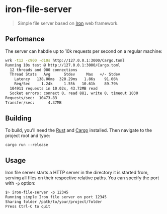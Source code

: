 iron-file-server
================

> Simple file server based on [Iron](https://github.com/iron/iron) web framework.

## Perfomance

The server can habdle up to 10k requests per second on a regular machine:

```bash
wrk -t12 -c900 -d10s http://127.0.0.1:3000/Cargo.toml
Running 10s test @ http://127.0.0.1:3000/Cargo.toml
  12 threads and 900 connections
  Thread Stats   Avg      Stdev     Max   +/- Stdev
    Latency   138.00ms  320.29ms   1.86s    91.06%
    Req/Sec     1.24k     1.55k   10.61k    89.79%
  104911 requests in 10.02s, 43.72MB read
  Socket errors: connect 0, read 881, write 0, timeout 1030
Requests/sec:  10473.83
Transfer/sec:      4.37MB
```

## Building

To build, you'll need the [Rust](http://www.rust-lang.org/) and [Cargo](http://doc.crates.io/) installed. Then navigate to the project root and type:

```
cargo run --release
```

## Usage

Iron file server starts a HTTP server in the directory it is started from, serving all files on their respective relative paths. You can specify the port with `-p` option:

```bash
$> iron-file-server -p 12345
Running simple Iron file server on port 12345
Sharing folder /path/to/your/project/folder
Press Ctrl-C to quit
```
